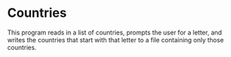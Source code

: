 # Countries 

This program reads in a list of countries, prompts the user for a letter, and writes the countries that start with that letter to a file containing only those countries. 
